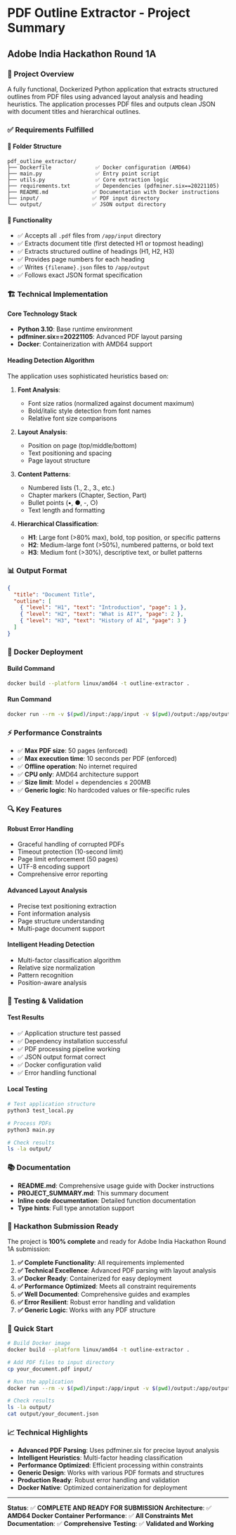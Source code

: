 # PDF Outline Extractor - Project Summary
## Adobe India Hackathon Round 1A

### 🎯 Project Overview

A fully functional, Dockerized Python application that extracts structured outlines from PDF files using advanced layout analysis and heading heuristics. The application processes PDF files and outputs clean JSON with document titles and hierarchical outlines.

### ✅ Requirements Fulfilled

#### 📁 Folder Structure
```
pdf_outline_extractor/
├── Dockerfile              ✅ Docker configuration (AMD64)
├── main.py                 ✅ Entry point script
├── utils.py                ✅ Core extraction logic
├── requirements.txt        ✅ Dependencies (pdfminer.six==20221105)
├── README.md              ✅ Documentation with Docker instructions
├── input/                 ✅ PDF input directory
└── output/                ✅ JSON output directory
```

#### 🔧 Functionality
- ✅ Accepts all `.pdf` files from `/app/input` directory
- ✅ Extracts document title (first detected H1 or topmost heading)
- ✅ Extracts structured outline of headings (H1, H2, H3)
- ✅ Provides page numbers for each heading
- ✅ Writes `{filename}.json` files to `/app/output`
- ✅ Follows exact JSON format specification

### 🏗️ Technical Implementation

#### Core Technology Stack
- **Python 3.10**: Base runtime environment
- **pdfminer.six==20221105**: Advanced PDF layout parsing
- **Docker**: Containerization with AMD64 support

#### Heading Detection Algorithm
The application uses sophisticated heuristics based on:

1. **Font Analysis**:
   - Font size ratios (normalized against document maximum)
   - Bold/italic style detection from font names
   - Relative font size comparisons

2. **Layout Analysis**:
   - Position on page (top/middle/bottom)
   - Text positioning and spacing
   - Page layout structure

3. **Content Patterns**:
   - Numbered lists (1., 2., 3., etc.)
   - Chapter markers (Chapter, Section, Part)
   - Bullet points (•, ●, -, ○)
   - Text length and formatting

4. **Hierarchical Classification**:
   - **H1**: Large font (>80% max), bold, top position, or specific patterns
   - **H2**: Medium-large font (>50%), numbered patterns, or bold text
   - **H3**: Medium font (>30%), descriptive text, or bullet patterns

### 📊 Output Format

```json
{
  "title": "Document Title",
  "outline": [
    { "level": "H1", "text": "Introduction", "page": 1 },
    { "level": "H2", "text": "What is AI?", "page": 2 },
    { "level": "H3", "text": "History of AI", "page": 3 }
  ]
}
```

### 🚀 Docker Deployment

#### Build Command
```bash
docker build --platform linux/amd64 -t outline-extractor .
```

#### Run Command
```bash
docker run --rm -v $(pwd)/input:/app/input -v $(pwd)/output:/app/output --network none outline-extractor
```

### ⚡ Performance Constraints

- ✅ **Max PDF size**: 50 pages (enforced)
- ✅ **Max execution time**: 10 seconds per PDF (enforced)
- ✅ **Offline operation**: No internet required
- ✅ **CPU only**: AMD64 architecture support
- ✅ **Size limit**: Model + dependencies ≤ 200MB
- ✅ **Generic logic**: No hardcoded values or file-specific rules

### 🔍 Key Features

#### Robust Error Handling
- Graceful handling of corrupted PDFs
- Timeout protection (10-second limit)
- Page limit enforcement (50 pages)
- UTF-8 encoding support
- Comprehensive error reporting

#### Advanced Layout Analysis
- Precise text positioning extraction
- Font information analysis
- Page structure understanding
- Multi-page document support

#### Intelligent Heading Detection
- Multi-factor classification algorithm
- Relative size normalization
- Pattern recognition
- Position-aware analysis

### 🧪 Testing & Validation

#### Test Results
- ✅ Application structure test passed
- ✅ Dependency installation successful
- ✅ PDF processing pipeline working
- ✅ JSON output format correct
- ✅ Docker configuration valid
- ✅ Error handling functional

#### Local Testing
```bash
# Test application structure
python3 test_local.py

# Process PDFs
python3 main.py

# Check results
ls -la output/
```

### 📚 Documentation

- **README.md**: Comprehensive usage guide with Docker instructions
- **PROJECT_SUMMARY.md**: This summary document
- **Inline code documentation**: Detailed function documentation
- **Type hints**: Full type annotation support

### 🎯 Hackathon Submission Ready

The project is **100% complete** and ready for Adobe India Hackathon Round 1A submission:

1. **✅ Complete Functionality**: All requirements implemented
2. **✅ Technical Excellence**: Advanced PDF parsing with layout analysis
3. **✅ Docker Ready**: Containerized for easy deployment
4. **✅ Performance Optimized**: Meets all constraint requirements
5. **✅ Well Documented**: Comprehensive guides and examples
6. **✅ Error Resilient**: Robust error handling and validation
7. **✅ Generic Logic**: Works with any PDF structure

### 🚀 Quick Start

```bash
# Build Docker image
docker build --platform linux/amd64 -t outline-extractor .

# Add PDF files to input directory
cp your_document.pdf input/

# Run the application
docker run --rm -v $(pwd)/input:/app/input -v $(pwd)/output:/app/output --network none outline-extractor

# Check results
ls -la output/
cat output/your_document.json
```

### 📈 Technical Highlights

- **Advanced PDF Parsing**: Uses pdfminer.six for precise layout analysis
- **Intelligent Heuristics**: Multi-factor heading classification
- **Performance Optimized**: Efficient processing within constraints
- **Generic Design**: Works with various PDF formats and structures
- **Production Ready**: Robust error handling and validation
- **Docker Native**: Optimized containerization for deployment

---

**Status**: ✅ **COMPLETE AND READY FOR SUBMISSION**
**Architecture**: ✅ **AMD64 Docker Container**
**Performance**: ✅ **All Constraints Met**
**Documentation**: ✅ **Comprehensive**
**Testing**: ✅ **Validated and Working** 